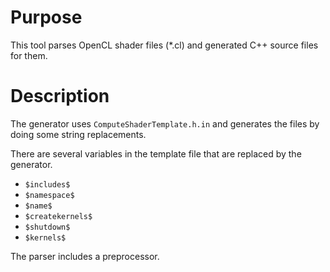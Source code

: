 # Purpose

This tool parses OpenCL shader files (*.cl) and generated C++ source files for them.

# Description

The generator uses `ComputeShaderTemplate.h.in` and generates the files by doing some string replacements.

There are several variables in the template file that are replaced by the generator.
* `$includes$`
* `$namespace$`
* `$name$`
* `$createkernels$`
* `$shutdown$`
* `$kernels$`

The parser includes a preprocessor.
